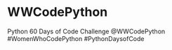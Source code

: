 # WWCodePython
Python 60 Days of Code Challenge
@WWCodePython  #WomenWhoCodePython #PythonDaysofCode 

